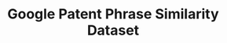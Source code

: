 ---
layout: default
citation: "@misc{aslanyan2022patents,\n      title={Patents Phrase to Phrase Semantic
  Matching Dataset}, \n      author={Grigor Aslanyan and Ian Wetherbee},\n      year={2022},\n
  \     eprint={2208.01171},\n      archivePrefix={arXiv},\n      primaryClass={cs.CL}\n}"
code: https://www.kaggle.com/competitions/us-patent-phrase-to-phrase-matching/data
contributors:
- Grigor Aslanyan
- Ian Wetherbee
cost: None
description: This is a human rated contextual phrase to phrase matching dataset focused
  on technical terms from patents. In addition to similarity scores that are typically
  included in other benchmark datasets we include granular rating classes similar
  to WordNet, such as synonym, antonym, hypernym, hyponym, holonym, meronym, domain
  related. The dataset was used in the U.S. Patent Phrase to Phrase Matching competition.
documentation: https://www.kaggle.com/datasets/google/google-patent-phrase-similarity-dataset
doi: " \t\nhttps://doi.org/10.48550/arXiv.2208.01171"
last_edit: Mon, 19 Jun 2023 16:47:03 GMT
location: https://www.kaggle.com/datasets/google/google-patent-phrase-similarity-dataset
maintained_by: Grigor Aslanyan
open_access: 'TRUE'
related_publications: https://arxiv.org/abs/2208.01171
shortname: phrase_similarity
tags:
- phrases
- similarity
- semantic matching
- validation
terms_of_use: Please cite the paper if you use the dataset.
title: Google Patent Phrase Similarity Dataset
uuid: fd8045d7-6a3e-4731-9f0d-9e7ac31eed60
versioning: 'FALSE'
---